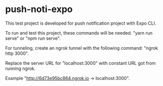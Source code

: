 # push-noti-expo

This test project is developed for push notification project with Expo CLI.

To run and test this project, these commands will be needed. "yarn run serve" or "npm run serve".

For tunneling, create an ngrok tunnel with the following command: "ngrok http 3000".

Replace the server URL for "localhost:3000" with constant URL got from running ngrok.

Example "http://6d73e95bc864.ngrok.io -> localhost:3000".
